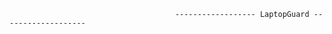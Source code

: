                                          ------------------ LaptopGuard -------------------                          
